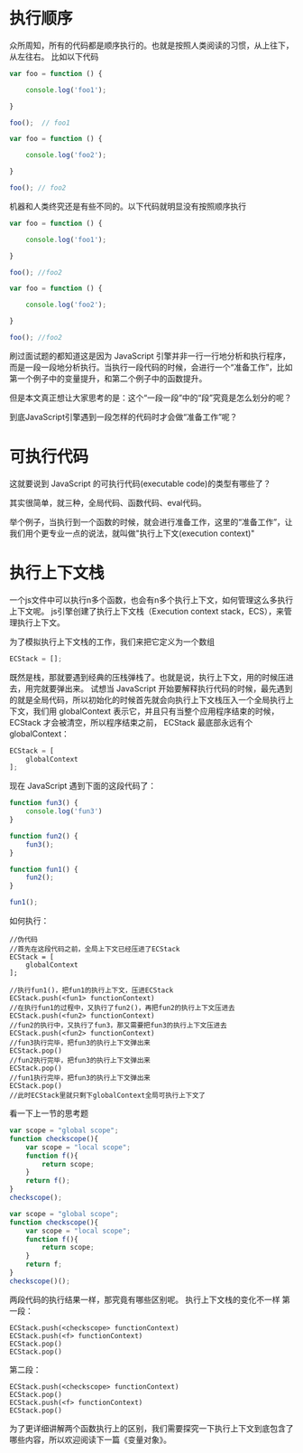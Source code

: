 # 执行顺序

众所周知，所有的代码都是顺序执行的。也就是按照人类阅读的习惯，从上往下，从左往右。
比如以下代码
```js
var foo = function () {

    console.log('foo1');

}

foo();  // foo1

var foo = function () {

    console.log('foo2');

}

foo(); // foo2
```

机器和人类终究还是有些不同的。以下代码就明显没有按照顺序执行
```js
var foo = function () {

    console.log('foo1');

}

foo(); //foo2

var foo = function () {

    console.log('foo2');

}

foo(); //foo2
```
刷过面试题的都知道这是因为 JavaScript 引擎并非一行一行地分析和执行程序，而是一段一段地分析执行。当执行一段代码的时候，会进行一个“准备工作”，比如第一个例子中的变量提升，和第二个例子中的函数提升。

但是本文真正想让大家思考的是：这个“一段一段”中的“段”究竟是怎么划分的呢？

到底JavaScript引擎遇到一段怎样的代码时才会做“准备工作”呢？

# 可执行代码

这就要说到 JavaScript 的可执行代码(executable code)的类型有哪些了？

其实很简单，就三种，全局代码、函数代码、eval代码。

举个例子，当执行到一个函数的时候，就会进行准备工作，这里的“准备工作”，让我们用个更专业一点的说法，就叫做"执行上下文(execution context)"

# 执行上下文栈
一个js文件中可以执行n多个函数，也会有n多个执行上下文，如何管理这么多执行上下文呢。
js引擎创建了执行上下文栈（Execution context stack，ECS），来管理执行上下文。

为了模拟执行上下文栈的工作，我们来把它定义为一个数组
```js
ECStack = [];
```
既然是栈，那就要遇到经典的压栈弹栈了。也就是说，执行上下文，用的时候压进去，用完就要弹出来。
试想当 JavaScript 开始要解释执行代码的时候，最先遇到的就是全局代码，所以初始化的时候首先就会向执行上下文栈压入一个全局执行上下文，我们用 globalContext 表示它，并且只有当整个应用程序结束的时候，ECStack 才会被清空，所以程序结束之前， ECStack 最底部永远有个 globalContext：
```js
ECStack = [
    globalContext
];
```
现在 JavaScript 遇到下面的这段代码了：
```js
function fun3() {
    console.log('fun3')
}

function fun2() {
    fun3();
}

function fun1() {
    fun2();
}

fun1();
```
如何执行：
```
//伪代码
//首先在这段代码之前，全局上下文已经压进了ECStack
ECStack = [
    globalContext
];

//执行fun1()，把fun1的执行上下文，压进ECStack
ECStack.push(<fun1> functionContext)
//在执行fun1的过程中，又执行了fun2()，再把fun2的执行上下文压进去
ECStack.push(<fun2> functionContext)
//fun2的执行中，又执行了fun3，那又需要把fun3的执行上下文压进去
ECStack.push(<fun2> functionContext)
//fun3执行完毕，把fun3的执行上下文弹出来
ECStack.pop()
//fun2执行完毕，把fun3的执行上下文弹出来
ECStack.pop()
//fun1执行完毕，把fun3的执行上下文弹出来
ECStack.pop()
//此时ECStack里就只剩下globalContext全局可执行上下文了
```

看一下上一节的思考题
```js
var scope = "global scope";
function checkscope(){
    var scope = "local scope";
    function f(){
        return scope;
    }
    return f();
}
checkscope();
```

```js
var scope = "global scope";
function checkscope(){
    var scope = "local scope";
    function f(){
        return scope;
    }
    return f;
}
checkscope()();
```
两段代码的执行结果一样，那究竟有哪些区别呢。
执行上下文栈的变化不一样
第一段：
```
ECStack.push(<checkscope> functionContext)
ECStack.push(<f> functionContext)
ECStack.pop()
ECStack.pop()
```

第二段：
```
ECStack.push(<checkscope> functionContext)
ECStack.pop()
ECStack.push(<f> functionContext)
ECStack.pop()
```
为了更详细讲解两个函数执行上的区别，我们需要探究一下执行上下文到底包含了哪些内容，所以欢迎阅读下一篇《变量对象》。